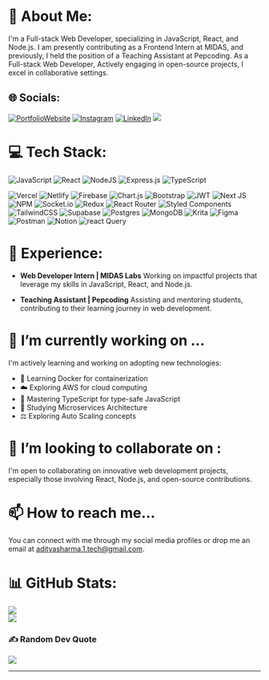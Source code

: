 # 💫 About Me:

I'm a Full-stack Web Developer, specializing in JavaScript, React, and Node.js. I am presently contributing as a Frontend Intern at MIDAS, and previously, I held the position of a Teaching Assistant at Pepcoding. As a Full-stack Web Developer, Actively engaging in open-source projects, I excel in collaborative settings.

## 🌐 Socials:

[![PortfolioWebsite](https://img.shields.io/badge/Portfolio_Website-%23E4405F.svg?logo=website&logoColor=white)](https://theadityasharma.netlify.app/) [![Instagram](https://img.shields.io/badge/Instagram-%23E4405F.svg?logo=Instagram&logoColor=white)](https://instagram.com/_theadityasharma_/) [![LinkedIn](https://img.shields.io/badge/LinkedIn-%230077B5.svg?logo=linkedin&logoColor=white)](https://linkedin.com/in/adityasharma-dev) [![](https://img.shields.io/badge/Resume-8A2BE2)](https://drive.google.com/file/d/1rE-SIPMpUEWM4vFEz7fsotK1_MdY9aRb/view) 

# 💻 Tech Stack:

![JavaScript](https://img.shields.io/badge/javascript-%23323330.svg?style=plastic&logo=javascript&logoColor=%23F7DF1E) ![React](https://img.shields.io/badge/react-%2320232a.svg?style=plastic&logo=react&logoColor=%2361DAFB) ![NodeJS](https://img.shields.io/badge/node.js-6DA55F?style=plastic&logo=node.js&logoColor=white) ![Express.js](https://img.shields.io/badge/express.js-%23404d59.svg?style=plastic&logo=express&logoColor=%2361DAFB) ![TypeScript](https://img.shields.io/badge/typescript-%23007ACC.svg?style=plastic&logo=typescript&logoColor=white)

![Vercel](https://img.shields.io/badge/vercel-%23000000.svg?style=plastic&logo=vercel&logoColor=white) ![Netlify](https://img.shields.io/badge/netlify-%23000000.svg?style=plastic&logo=netlify&logoColor=#00C7B7) ![Firebase](https://img.shields.io/badge/firebase-%23039BE5.svg?style=plastic&logo=firebase) ![Chart.js](https://img.shields.io/badge/chart.js-F5788D.svg?style=plastic&logo=chart.js&logoColor=white) ![Bootstrap](https://img.shields.io/badge/bootstrap-%23563D7C.svg?style=plastic&logo=bootstrap&logoColor=white) ![JWT](https://img.shields.io/badge/JWT-black?style=plastic&logo=JSON%20web%20tokens) ![Next JS](https://img.shields.io/badge/Next-black?style=plastic&logo=next.js&logoColor=white) ![NPM](https://img.shields.io/badge/NPM-%23000000.svg?style=plastic&logo=npm&logoColor=white) ![Socket.io](https://img.shields.io/badge/Socket.io-black?style=plastic&logo=socket.io&badgeColor=010101) ![Redux](https://img.shields.io/badge/redux-%23593d88.svg?style=plastic&logo=redux&logoColor=white) ![React Router](https://img.shields.io/badge/React_Router-CA4245?style=plastic&logo=react-router&logoColor=white) ![Styled Components](https://img.shields.io/badge/styled--components-DB7093?style=plastic&logo=styled-components&logoColor=white) ![TailwindCSS](https://img.shields.io/badge/tailwindcss-%2338B2AC.svg?style=plastic&logo=tailwind-css&logoColor=white) ![Supabase](https://img.shields.io/badge/Supabase-3ECF8E?style=plastic&logo=supabase&logoColor=white) ![Postgres](https://img.shields.io/badge/postgres-%23316192.svg?style=plastic&logo=postgresql&logoColor=white) ![MongoDB](https://img.shields.io/badge/MongoDB-%234ea94b.svg?style=plastic&logo=mongodb&logoColor=white) ![Krita](https://img.shields.io/badge/Docker-203759?style=plastic&logo=docker&logoColor=EEF37B) ![Figma](https://img.shields.io/badge/figma-%23F24E1E.svg?style=plastic&logo=figma&logoColor=white) ![Postman](https://img.shields.io/badge/Postman-FF6C37?style=plastic&logo=postman&logoColor=white) ![Notion](https://img.shields.io/badge/Notion-%23000000.svg?style=plastic&logo=notion&logoColor=white) ![react Query](https://img.shields.io/badge/react_query-%23172BF4.svg?style=plastic&logo=react_query&logoColor=white)

# 🚀 Experience:

- **Web Developer Intern | MIDAS Labs**
  Working on impactful projects that leverage my skills in JavaScript, React, and Node.js.

- **Teaching Assistant | Pepcoding**
  Assisting and mentoring students, contributing to their learning journey in web development.

# 🌱 I’m currently working on ...

I'm actively learning and working on adopting new technologies:

- 🐳 Learning Docker for containerization
- ☁️ Exploring AWS for cloud computing
- 📘 Mastering TypeScript for type-safe JavaScript
- 🚀 Studying Microservices Architecture
- ⚖️ Exploring Auto Scaling concepts

# 👯 I’m looking to collaborate on :

I'm open to collaborating on innovative web development projects, especially those involving React, Node.js, and open-source contributions.

# 📫 How to reach me...

You can connect with me through my social media profiles or drop me an email at [adityasharma.1.tech@gmail.com](mailto:adityasharma.1.tech@gmail.com).

# 📊 GitHub Stats:

![](https://github-readme-streak-stats.herokuapp.com/?user=adityasharma2020&theme=merko&hide_border=false)<br/>
![](https://github-readme-stats.vercel.app/api/top-langs/?username=adityasharma2020&theme=merko&hide_border=false&include_all_commits=true&count_private=true&layout=compact)


### ✍️ Random Dev Quote

![](https://quotes-github-readme.vercel.app/api?type=horizontal&theme=radical)

---
